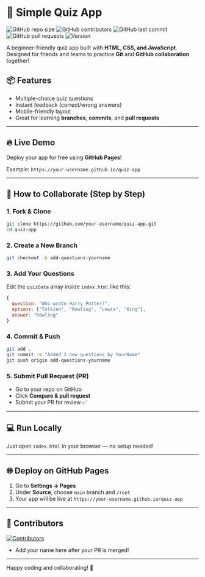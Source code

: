 # 🚀 Simple Quiz App

![GitHub repo size](https://img.shields.io/github/repo-size/your-username/quiz-app)
![GitHub contributors](https://img.shields.io/github/contributors/your-username/quiz-app)
![GitHub last commit](https://img.shields.io/github/last-commit/your-username/quiz-app)
![GitHub pull requests](https://img.shields.io/github/issues-pr/your-username/quiz-app)
![Version](https://img.shields.io/badge/version-1.0.0-blue)

A beginner-friendly quiz app built with **HTML, CSS, and JavaScript**. Designed for friends and teams to practice **Git** and **GitHub collaboration** together!

## 📦 Features
- Multiple-choice quiz questions
- Instant feedback (correct/wrong answers)
- Mobile-friendly layout
- Great for learning **branches**, **commits**, and **pull requests**

---

## 🔥 Live Demo
Deploy your app for free using **GitHub Pages**!

Example: `https://your-username.github.io/quiz-app`

---

## 👥 How to Collaborate (Step by Step)

### 1. Fork & Clone
```bash
git clone https://github.com/your-username/quiz-app.git
cd quiz-app
```

### 2. Create a New Branch
```bash
git checkout -b add-questions-yourname
```

### 3. Add Your Questions
Edit the `quizData` array inside `index.html` like this:
```javascript
{
  question: "Who wrote Harry Potter?",
  options: ["Tolkien", "Rowling", "Lewis", "King"],
  answer: "Rowling"
}
```

### 4. Commit & Push
```bash
git add .
git commit -m "Added 2 new questions by YourName"
git push origin add-questions-yourname
```

### 5. Submit Pull Request (PR)
- Go to your repo on GitHub
- Click **Compare & pull request**
- Submit your PR for review ✅

---

## 💻 Run Locally
Just open `index.html` in your browser — no setup needed!

---

## 🌐 Deploy on GitHub Pages
1. Go to **Settings → Pages**
2. Under **Source**, choose `main` branch and `/root`
3. Your app will be live at `https://your-username.github.io/quiz-app`

---

## 🙌 Contributors

[![Contributors](https://contrib.rocks/image?repo=your-username/quiz-app)](https://github.com/your-username/quiz-app/graphs/contributors)

- Add your name here after your PR is merged!

---

Happy coding and collaborating! 🎉
